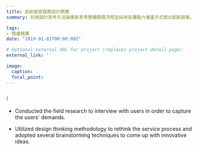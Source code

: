 ```yaml
---
title: 創新創意服務設計競賽
summary: 利用設計思考方法論重新思考整體服務流程並採用各種腦力激盪方式想出創新提案。

tags:
- 商業競賽
date: "2019-01-01T00:00:00Z"

# Optional external URL for project (replaces project detail page).
external_link: ''

image:
  caption: 
  focal_point: 
---
```

### :

* Conducted the field research to interview with users in order to capture the users' demands.

* Utilized design thinking methodology to rethink the service process and adopted several brainstorming techniques to come up with innovative ideas.
